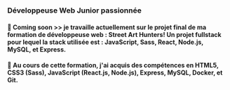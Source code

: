 ### Développeuse Web Junior passionnée 
#### 🔭 Coming soon >> je travaille actuellement sur le projet final de ma formation de développeuse web : Street Art Hunters! Un projet fullstack pour lequel la stack utilisée est : JavaScript, Sass, React, Node.js, MySQL, et Express.
#### 🌱 Au cours de cette formation, j'ai acquis des compétences en HTML5, CSS3 (Sass), JavaScript (React.js, Node.js), Express, MySQL, Docker, et Git.


<!--
**LeslieCore34/LeslieCore34** is a ✨ _special_ ✨ repository because its `README.md` (this file) appears on your GitHub profile.

Here are some ideas to get you started:


- 🌱 I’m currently learning ...
- 👯 I’m looking to collaborate on ...
- 🤔 I’m looking for help with ...
- 💬 Ask me about ...
- 📫 How to reach me: ...
- 😄 Pronouns: ...
- ⚡ Fun fact: ...
-->

